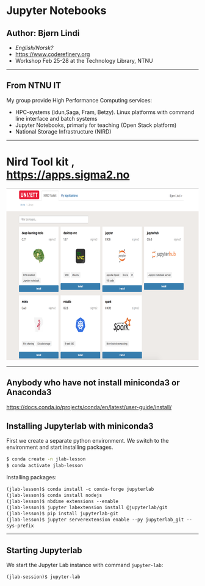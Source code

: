 
# Jupyter Notebooks
## Author: Bjørn Lindi

* *English/Norsk?*
* https://www.coderefinery.org
* Workshop Feb 25-28 at the Technology Library, NTNU

--- 

## From NTNU IT

My group provide High Performance Computing services:
* HPC-systems (idun,Saga, Fram, Betzy). Linux platforms with command line interface and batch systems
* Jupyter Notebooks, primarly for teaching  (Open Stack platform)
* National Storage Infrastructure (NIRD)

---

# Nird Tool kit , https://apps.sigma2.no

<img src="img/nirdtoolkit.png" style="height: 450px;">

--- 

## Anybody who have not install miniconda3 or Anaconda3
https://docs.conda.io/projects/conda/en/latest/user-guide/install/


## Installing Jupyterlab with miniconda3

First we create a separate python environment. We switch to the
environment and start installing packages.
```sh
$ conda create -n jlab-lesson
$ conda activate jlab-lesson
```

Installing packages:
```
(jlab-lesson)$ conda install -c conda-forge jupyterlab
(jlab-lesson)$ conda install nodejs
(jlab-lesson)$ nbdime extensions --enable
(jlab-lesson)$ jupyter labextension install @jupyterlab/git
(jlab-lesson)$ pip install jupyterlab-git
(jlab-lesson)$ jupyter serverextension enable --py jupyterlab_git --sys-prefix
```

---

## Starting Jupyterlab
We start the Jupyter Lab instance with command `jupyter-lab`:
```
(jlab-session)$ jupyter-lab
```
